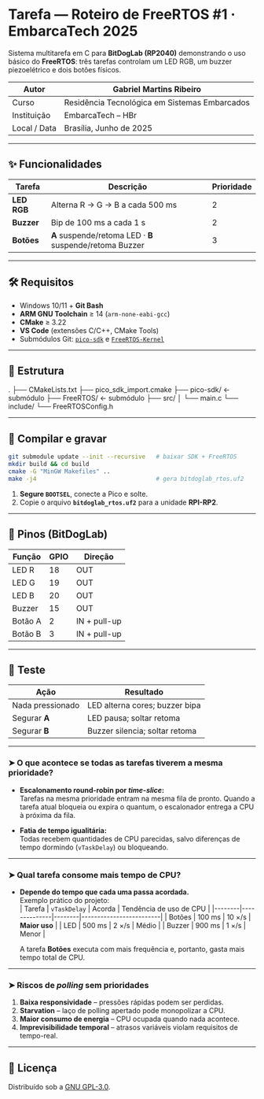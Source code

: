 # Tarefa — Roteiro de FreeRTOS #1 · EmbarcaTech 2025  
Sistema multitarefa em C para **BitDogLab (RP2040)** demonstrando o uso básico do **FreeRTOS**: três tarefas controlam um LED RGB, um buzzer piezoelétrico e dois botões físicos.

| Autor        | Gabriel Martins Ribeiro |
|--------------|-----------------|
| Curso        | Residência Tecnológica em Sistemas Embarcados |
| Instituição  | EmbarcaTech – HBr |
| Local / Data | Brasília, Junho de 2025 |

---

## ✨ Funcionalidades

| Tarefa      | Descrição                                                    | Prioridade |
|-------------|--------------------------------------------------------------|------------|
| **LED RGB** | Alterna R → G → B a cada 500 ms                              | 2 |
| **Buzzer**  | Bip de 100 ms a cada 1 s                                     | 2 |
| **Botões**  | **A** suspende/retoma LED · **B** suspende/retoma Buzzer     | 3 |

---

## 🛠️ Requisitos

* Windows 10/11 + **Git Bash**
* **ARM GNU Toolchain** ≥ 14 (`arm-none-eabi-gcc`)
* **CMake** ≥ 3.22
* **VS Code** (extensões C/C++, CMake Tools)
* Submódulos Git: [`pico-sdk`](https://github.com/raspberrypi/pico-sdk) e [`FreeRTOS-Kernel`](https://github.com/FreeRTOS/FreeRTOS-Kernel)

---

## 📁 Estrutura
.
├── CMakeLists.txt
├── pico_sdk_import.cmake
├── pico-sdk/            ← submódulo
├── FreeRTOS/            ← submódulo
├── src/
│   └── main.c
└── include/
    └── FreeRTOSConfig.h


---

## 🚀 Compilar e gravar

```bash
git submodule update --init --recursive   # baixar SDK + FreeRTOS
mkdir build && cd build
cmake -G "MinGW Makefiles" ..
make -j4                                  # gera bitdoglab_rtos.uf2
```
1. **Segure `BOOTSEL`**, conecte a Pico e solte.  
2. Copie o arquivo **`bitdoglab_rtos.uf2`** para a unidade **RPI-RP2**.
---
## 📌 Pinos (BitDogLab)

| Função   | GPIO | Direção      |
|----------|------|--------------|
| LED R    | 18   | OUT          |
| LED G    | 19   | OUT          |
| LED B    | 20   | OUT          |
| Buzzer   | 15   | OUT          |
| Botão A  | 2    | IN + pull-up |
| Botão B  | 3    | IN + pull-up |
---
## 🧪 Teste

| Ação              | Resultado                          |
|-------------------|------------------------------------|
| Nada pressionado  | LED alterna cores; buzzer bipa     |
| Segurar **A**     | LED pausa; soltar retoma           |
| Segurar **B**     | Buzzer silencia; soltar retoma     |

---
### ➤ O que acontece se todas as tarefas tiverem a mesma prioridade?

* **Escalonamento round-robin por _time-slice_:**  
  Tarefas na mesma prioridade entram na mesma fila de pronto. Quando a tarefa atual bloqueia ou expira o quantum, o escalonador entrega a CPU à próxima da fila.

* **Fatia de tempo igualitária:**  
  Todas recebem quantidades de CPU parecidas, salvo diferenças de tempo dormindo (`vTaskDelay`) ou bloqueando.

---

### ➤ Qual tarefa consome mais tempo de CPU?

* **Depende do tempo que cada uma passa acordada.**  
  Exemplo prático do projeto:  
  | Tarefa | `vTaskDelay` | Acorda | Tendência de uso de CPU |
  |--------|--------------|--------|-------------------------|
  | Botões | 100 ms       | 10 ×/s | **Maior uso** |
  | LED    | 500 ms       | 2 ×/s  | Médio |
  | Buzzer | 900 ms       | 1 ×/s  | Menor |

  A tarefa **Botões** executa com mais frequência e, portanto, gasta mais tempo total de CPU.

---

### ➤ Riscos de _polling_ sem prioridades

1. **Baixa responsividade** – pressões rápidas podem ser perdidas.  
2. **Starvation** – laço de polling apertado pode monopolizar a CPU.  
3. **Maior consumo de energia** – CPU ocupada quando nada acontece.  
4. **Imprevisibilidade temporal** – atrasos variáveis violam requisitos de tempo-real.


---
## 📝 Licença

Distribuído sob a [GNU GPL-3.0](LICENSE).

